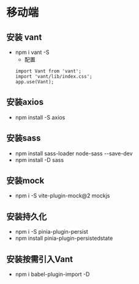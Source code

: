 <!--
 * @Descripttion: 
 * @version: 
 * @Author: 高月飞
 * @Date: 2023-11-27 19:43:53
 * @LastEditors: 高月飞
 * @LastEditTime: 2023-11-28 22:13:09
-->
# 移动端

## 安装 vant
  + npm i vant -S
    + 配置
    ```
    import Vant from 'vant';
    import 'vant/lib/index.css';
    app.use(Vant);
    ```
## 安装axios
  + npm install -S axios
## 安装sass
  + npm install sass-loader node-sass --save-dev
  + npm install -D sass
## 安装mock
  + npm i -S vite-plugin-mock@2 mockjs
## 安装持久化
  + npm i -S  pinia-plugin-persist
  + npm install pinia-plugin-persistedstate
## 安装按需引入Vant
  + npm i babel-plugin-import -D